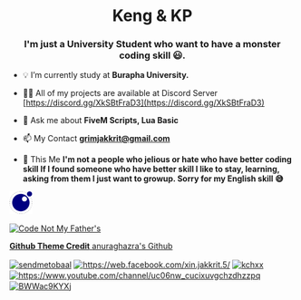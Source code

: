 <h1 align="center"> Keng & KP </h1>
<h3 align="center">I'm just a University Student who want to have a monster coding skill 😃.</h3>

- 💡 I’m currently study at **Burapha University.**

- 👨‍💻 All of my projects are available at Discord Server [https://discord.gg/XkSBtFraD3](https://discord.gg/XkSBtFraD3)

- 💬 Ask me about **FiveM Scripts, Lua Basic**

- 📫 My Contact **grimjakkrit@gmail.com**

- 🧐 This Me  **I'm not a people who jelious or hate who have better coding skill If I found someone who have better skill I like to stay, learning, asking from them I just want to growup. Sorry for my English skill 😅**

<p align="left"> <a href="https://www.lua.org/" target="_blank"> <img src="https://raw.githubusercontent.com/devicons/devicon/master/icons/lua/lua-original.svg" alt="lua" width="40" height="40"/>

![ Code Not My Father's ](https://github-readme-stats.vercel.app/api?username=idontknowtoobrother&show_icons=true&theme=dark&count_private=true)


**Github Theme Credit**
[ anuraghazra's Github ](https://github.com/anuraghazra/github-readme-stats)

<p align="left">
<a href="https://twitter.com/sendmetobaal" target="blank"><img align="center" src="https://raw.githubusercontent.com/rahuldkjain/github-profile-readme-generator/master/src/images/icons/Social/twitter.svg" alt="sendmetobaal" height="30" width="40" /></a>
<a href="https://fb.com/https://web.facebook.com/xin.jakkrit.5/" target="blank"><img align="center" src="https://raw.githubusercontent.com/rahuldkjain/github-profile-readme-generator/master/src/images/icons/Social/facebook.svg" alt="https://web.facebook.com/xin.jakkrit.5/" height="30" width="40" /></a>
<a href="https://instagram.com/kchxx" target="blank"><img align="center" src="https://raw.githubusercontent.com/rahuldkjain/github-profile-readme-generator/master/src/images/icons/Social/instagram.svg" alt="kchxx" height="30" width="40" /></a>
<a href="https://www.youtube.com/c/https://www.youtube.com/channel/uc06nw_cucixuvgchzdhzzpq" target="blank"><img align="center" src="https://raw.githubusercontent.com/rahuldkjain/github-profile-readme-generator/master/src/images/icons/Social/youtube.svg" alt="https://www.youtube.com/channel/uc06nw_cucixuvgchzdhzzpq" height="30" width="40" /></a>
<a href="https://discord.gg/BWWac9KYXj" target="blank"><img align="center" src="https://raw.githubusercontent.com/rahuldkjain/github-profile-readme-generator/master/src/images/icons/Social/discord.svg" alt="BWWac9KYXj" height="30" width="40" /></a>
</p>
